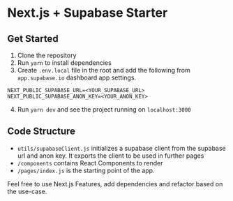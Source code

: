 # Next.js + Supabase Starter

## Get Started

1. Clone the repository
2. Run `yarn` to install dependencies
3. Create `.env.local` file in the root and add the following from `app.supabase.io` dashboard app settings.
```
NEXT_PUBLIC_SUPABASE_URL=<YOUR_SUPABASE_URL>
NEXT_PUBLIC_SUPABASE_ANON_KEY=<YOUR_ANON_KEY>
```
4. Run `yarn dev` and see the project running on `localhost:3000`

## Code Structure
* `utils/supabaseClient.js` initializes a supabase client from the supabase url and anon key. It exports the client to be used in further pages
* `/components` contains React Components to render
* `/pages/index.js` is the starting point of the app.

Feel free to use Next.js Features, add dependencies and refactor based on the use-case.



